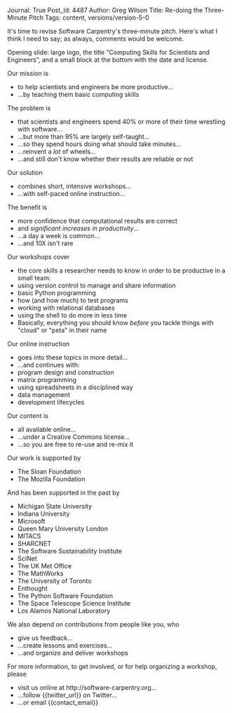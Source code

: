 Journal: True
Post_Id: 4487
Author: Greg Wilson
Title: Re-doing the Three-Minute Pitch
Tags: content, versions/version-5-0

<p>It's time to revise Software Carpentry's three-minute pitch. Here's what I think I need to say; as always, comments would be welcome.</p>
<p>Opening slide: large logo, the title "Computing Skills for Scientists and Engineers", and a small block at the bottom with the date and license.</p>
<p>Our mission is</p>
<ul>
<li>to help scientists and engineers be more productive...</li>
<li>...by teaching them basic computing skills</li>
</ul>
<p>The problem is</p>
<ul>
<li>that scientists and engineers spend 40% or more of their time wrestling with software...</li>
<li>...but more than 95% are largely self-taught...</li>
<li>...so they spend hours doing what should take minutes...</li>
<li>...reinvent a <em>lot</em> of wheels...</li>
<li>...and still don't know whether their results are reliable or not</li>
</ul>
<p>Our solution</p>
<ul>
<li>combines short, intensive workshops...</li>
<li>...with self-paced online instruction...</li>
</ul>
<p>The benefit is</p>
<ul>
<li>more confidence that computational results are correct</li>
<li>and <em>significant increases in productivity</em>...</li>
<li>...a day a week is common...</li>
<li>...and 10X isn't rare</li>
</ul>
<p>Our workshops cover</p>
<ul>
<li>the core skills a researcher needs to know in order to be productive in a small team:</li>
<li>using version control to manage and share information</li>
<li>basic Python programming</li>
<li>how (and how much) to test programs</li>
<li>working with relational databases</li>
<li>using the shell to do more in less time</li>
<li>Basically, everything you should know <em>before</em> you tackle things with "cloud" or "peta" in their name</li>
</ul>
<p>Our online instruction</p>
<ul>
<li>goes into these topics in more detail...</li>
<li>...and continues with:</li>
<li>program design and construction</li>
<li>matrix programming</li>
<li>using spreadsheets in a disciplined way</li>
<li>data management</li>
<li>development lifecycles</li>
</ul>
<p>Our content is</p>
<ul>
<li>all available online...</li>
<li>...under a Creative Commons license...</li>
<li>...so you are free to re-use and re-mix it</li>
</ul>
<p>Our work is supported by</p>
<ul>
<li>The Sloan Foundation</li>
<li>The Mozilla Foundation</li>
</ul>
<p>And has been supported in the past by</p>
<ul>
<li>Michigan State University</li>
<li>Indiana University</li>
<li>Microsoft</li>
<li>Queen Mary University London</li>
<li>MITACS</li>
<li>SHARCNET</li>
<li>The Software Sustainability Institute</li>
<li>SciNet</li>
<li>The UK Met Office</li>
<li>The MathWorks</li>
<li>The University of Toronto</li>
<li>Enthought</li>
<li>The Python Software Foundation</li>
<li>The Space Telescope Science Institute</li>
<li>Los Alamos National Laboratory</li>
</ul>
<p>We also depend on contributions from people like you, who</p>
<ul>
<li>give us feedback...</li>
<li>...create lessons and exercises...</li>
<li>...and organize and deliver workshops</li>
</ul>
<p>For more information, to get involved, or for help organizing a workshop, please</p>
<ul>
<li>visit us online at http://software-carpentry.org...</li>
<li>...follow {{twitter_url}} on Twitter...</li>
<li>...or email {{contact_email}}</li>
</ul>

